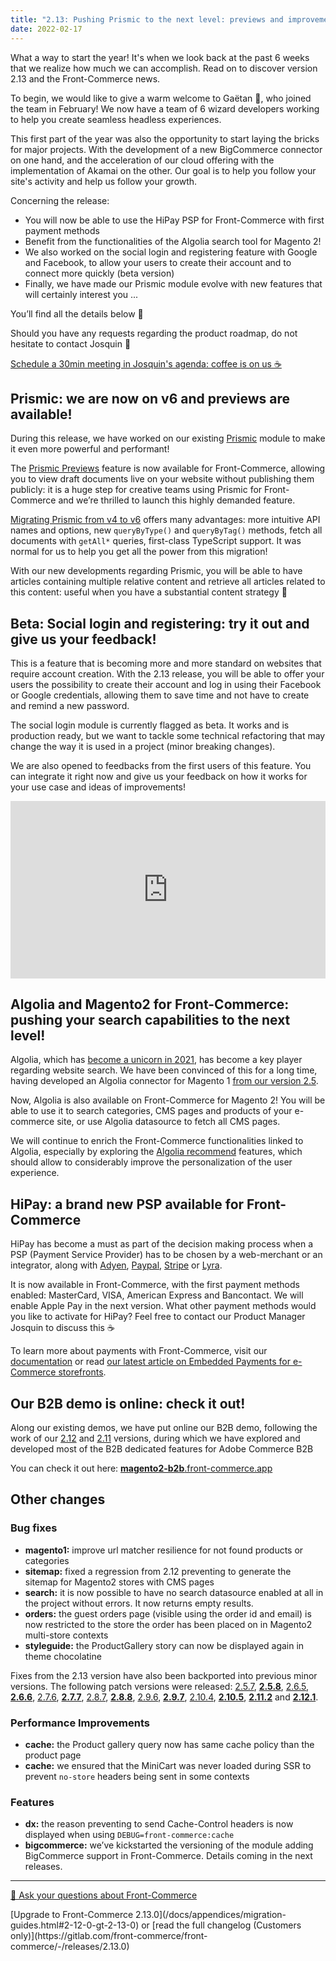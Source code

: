 ```yaml
---
title: "2.13: Pushing Prismic to the next level: previews and improvements, Algolia available for Magento2 and a new PSP at hand for Front-Commerce (spoiler: it’s HiPay)"
date: 2022-02-17
---
```


What a way to start the year! It's when we look back at the past 6 weeks that we realize how much we can accomplish. Read on to discover version 2.13 and the Front-Commerce news.

To begin, we would like to give a warm welcome to Gaëtan 👋, who joined the team in February! We now have a team of 6 wizard developers working to help you create seamless headless experiences.

This first part of the year was also the opportunity to start laying the bricks for major projects. With the development of a new BigCommerce connector on one hand, and the acceleration of our cloud offering with the implementation of Akamai on the other. Our goal is to help you follow your site's activity and help us follow your growth.

Concerning the release:

- You will now be able to use the HiPay PSP for Front-Commerce with first payment methods
- Benefit from the functionalities of the Algolia search tool for Magento 2!
- We also worked on the social login and registering feature with Google and Facebook, to allow your users to create their account and to connect more quickly (beta version)
- Finally, we have made our Prismic module evolve with new features that will certainly interest you ...

You’ll find all the details below 👀

Should you have any requests regarding the product roadmap, do not hesitate to contact Josquin 👋

<p class="center">
  <a class="link primary button" href="https://calendly.com/josquin-front-commerce/30min">Schedule a 30min meeting in Josquin's agenda: coffee is on us ☕</a>
</p>

<!-- more -->

## Prismic: we are now on v6 and previews are available!

During this release, we have worked on our existing [Prismic](https://prismic.io/) module to make it even more powerful and performant!

The [Prismic Previews](https://www.youtube.com/watch?v=v0zt9mzaF_g) feature is now available for Front-Commerce, allowing you to view draft documents live on your website without publishing them publicly: it is a huge step for creative teams using Prismic for Front-Commerce and we’re thrilled to launch this highly demanded feature.

[Migrating Prismic from v4 to v6](https://prismic.io/docs/technologies/prismic-client-v6-migration-guide) offers many advantages: more intuitive API names and options, new `queryByType()` and `queryByTag()` methods, fetch all documents with `getAll*` queries, first-class TypeScript support. It was normal for us to help you get all the power from this migration!

With our new developments regarding Prismic, you will be able to have articles containing multiple relative content and retrieve all articles related to this content: useful when you have a substantial content strategy 🤙

## Beta: Social login and registering: try it out and give us your feedback!

This is a feature that is becoming more and more standard on websites that require account creation. With the 2.13 release, you will be able to offer your users the possibility to create their account and log in using their Facebook or Google credentials, allowing them to save time and not have to create and remind a new password.

The social login module is currently flagged as beta. It works and is production ready, but we want to tackle some technical refactoring that may change the way it is used in a project (minor breaking changes).

We are also opened to feedbacks from the first users of this feature. You can integrate it right now and give us your feedback on how it works for your use case and ideas of improvements!

<div style="position: relative; padding-bottom: 56.25%; height: 0;"><iframe src="https://www.loom.com/embed/b52c8896d6f842aeab459d6c6a8a6e88" frameborder="0" webkitallowfullscreen mozallowfullscreen allowfullscreen style="position: absolute; top: 0; left: 0; width: 100%; height: 100%;"></iframe></div>

## Algolia and Magento2 for Front-Commerce: pushing your search capabilities to the next level!

Algolia, which has [become a unicorn in 2021](https://www.usine-digitale.fr/article/algolia-le-google-des-entreprises-leve-150-millions-de-dollars.N1129259), has become a key player regarding website search. We have been convinced of this for a long time, having developed an Algolia connector for Magento 1 [from our version 2.5](/changelog/front-commerce-2.5/).

Now, Algolia is also available on Front-Commerce for Magento 2! You will be able to use it to search categories, CMS pages and products of your e-commerce site, or use Algolia datasource to fetch all CMS pages.

We will continue to enrich the Front-Commerce functionalities linked to Algolia, especially by exploring the [Algolia recommend](https://www.algolia.com/products/recommendations/) features, which should allow to considerably improve the personalization of the user experience.

## HiPay: a brand new PSP available for Front-Commerce

HiPay has become a must as part of the decision making process when a PSP (Payment Service Provider) has to be chosen by a web-merchant or an integrator, along with [Adyen](/docs/advanced/payments/adyen.html), [Paypal](/docs/advanced/payments/paypal.html), [Stripe](/docs/advanced/payments/stripe.html) or [Lyra](/docs/advanced/payments/payzen.html).

It is now available in Front-Commerce, with the first payment methods enabled: MasterCard, VISA, American Express and Bancontact. We will enable Apple Pay in the next version. What other payment methods would you like to activate for HiPay? Feel free to contact our Product Manager Josquin to discuss this ☕

To learn more about payments with Front-Commerce, visit our [documentation](/docs/advanced/payments/stripe.html#Front-Commerce-Payment) or read [our latest article on Embedded Payments for e-Commerce storefronts](https://www.front-commerce.com/embedded-payments-for-e-commerce/).

## Our B2B demo is online: check it out!

Along our existing demos, we have put online our B2B demo, following the work of our [2.12](/changelog/front-commerce-2.12/) and [2.11](/changelog/front-commerce-2.11/) versions, during which we have explored and developed most of the B2B dedicated features for Adobe Commerce B2B

You can check it out here: [**magento2-b2b**.front-commerce.app](https://magento2-b2b.front-commerce.app/)

## Other changes

### Bug fixes

- **magento1:** improve url matcher resilience for not found products or categories
- **sitemap:** fixed a regression from 2.12 preventing to generate the sitemap for Magento2 stores with CMS pages
- **search:** it is now possible to have no search datasource enabled at all in the project without errors. It now returns empty results.
- **orders:** the guest orders page (visible using the order id and email) is now restricted to the store the order has been placed on in Magento2 multi-store contexts
- **styleguide:** the ProductGallery story can now be displayed again in theme chocolatine

Fixes from the 2.13 version have also been backported into previous minor versions. The following patch versions were released:
[2.5.7](https://gitlab.com/front-commerce/front-commerce/-/releases/2.5.7),
[**2.5.8**](https://gitlab.com/front-commerce/front-commerce/-/releases/2.5.8),
[2.6.5](https://gitlab.com/front-commerce/front-commerce/-/releases/2.6.5),
[**2.6.6**](https://gitlab.com/front-commerce/front-commerce/-/releases/2.6.6),
[2.7.6](https://gitlab.com/front-commerce/front-commerce/-/releases/2.7.6),
[**2.7.7**](https://gitlab.com/front-commerce/front-commerce/-/releases/2.7.7),
[2.8.7](https://gitlab.com/front-commerce/front-commerce/-/releases/2.8.7),
[**2.8.8**](https://gitlab.com/front-commerce/front-commerce/-/releases/2.8.8),
[2.9.6](https://gitlab.com/front-commerce/front-commerce/-/releases/2.9.6),
[**2.9.7**](https://gitlab.com/front-commerce/front-commerce/-/releases/2.9.7),
[2.10.4](https://gitlab.com/front-commerce/front-commerce/-/releases/2.10.4),
[**2.10.5**](https://gitlab.com/front-commerce/front-commerce/-/releases/2.10.5),
[**2.11.2**](https://gitlab.com/front-commerce/front-commerce/-/releases/2.11.2)
and [**2.12.1**](https://gitlab.com/front-commerce/front-commerce/-/releases/2.12.1).

### Performance Improvements

- **cache:** the Product gallery query now has same cache policy than the product page
- **cache:** we ensured that the MiniCart was never loaded during SSR to prevent `no-store` headers being sent in some contexts

### Features

- **dx:** the reason preventing to send Cache-Control headers is now displayed when using `DEBUG=front-commerce:cache`
- **bigcommerce:** we’ve kickstarted the versioning of the module adding BigCommerce support in Front-Commerce. Details coming in the next releases.

<hr />
<div class="center">
  <p>
    <a class="link primary button intercom-launcher" href="https://www.front-commerce.com/contact/">💌 Ask your questions about Front-Commerce</a>
  </p>
  <p>
    [Upgrade to Front-Commerce 2.13.0](/docs/appendices/migration-guides.html#2-12-0-gt-2-13-0) or [read the full changelog (Customers only)](https://gitlab.com/front-commerce/front-commerce/-/releases/2.13.0)
  </p>
</div>
